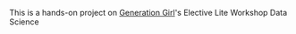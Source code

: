 This is a hands-on project on [Generation Girl](https://www.instagram.com/generationgirl.id/)'s Elective Lite Workshop Data Science
